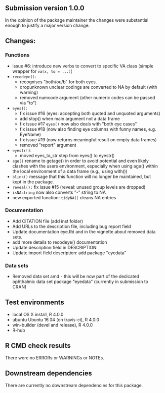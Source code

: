 ## Submission version 1.0.0

In the opinion of the package maintainer the changes were substantial enough to justify a major version change. 

## Changes:
### Functions
* issue #6: introduce new verbs to convert to specific VA class (simple wrapper for `va(x, to = ...)`)
* `recodeye()`:
    * recognises "both/ou/b" for both eyes. 
    * dropunknown unclear codings are converted to NA by default (with warning)
    * removed numcode argument (other numeric codes can be passed via "to")
* `eyes()`:
    * fix issue #16 (eyes: accepting both quoted and unquoted arguments)
    * add stop() when main argument not a data frame
    * fix issue #17 `eyes()` now also deals with "both eye cases"
    * fix issue #18 (now also finding eye columns with funny names, e.g. EyeName)
    * fix issue #19 (now returns meaningful result on empty data frames)
    * removed "report" argument 
* `eyestr()`:
    * moved eyes_to_str step from eyes() to eyestr()
* `age()` 
    rename to getage() in order to avoid potential and even likely clashes with the         users environment, especially when using age() within the local environment of a        data frame (e.g., using with())
* `blink()` 
    message that this function will no longer be 
    maintained, but kept in the package. 
* `reveal():`
    fix issue #15 (reveal: unused group levels are dropped)
* `isNAstring` now also converts "-" string to NA
* new exported function: `tidyNA()` cleans NA entries

### Documentation
* Add CITATION file (add inst folder)
* Add URLs to the description file, including bug report field
* Update documentation eye.Rd and in the vignette about removed data sets.
* add more details to recodeye() documentation
* Update description field in DESCRIPTION 
* Update import field description: add package "eyedata"

### Data sets
* Removed data set amd - this will be now part of the dedicated ophthalmic data
set package "eyedata" (currently in submission to CRAN)

## Test environments
* local OS X install, R 4.0.0
* ubuntu Ubuntu 16.04 (on travis-ci), R 4.0.0
* win-builder (devel and release), R 4.0.0
* R-hub

## R CMD check results
There were no ERRORs or WARNINGs or NOTEs. 

## Downstream dependencies
There are currently no downstream dependencies for this package.
